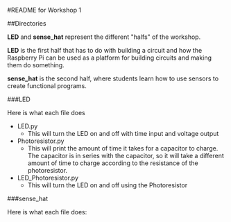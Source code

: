 #README for Workshop 1 


##Directories

__LED__ and __sense_hat__ represent the different "halfs" of the workshop. 

__LED__ is the first half that has to do with building a circuit and
how the Raspberry Pi can be used as a platform for building 
circuits and making them do something. 

__sense_hat__ is the second half, where students learn how to use sensors to
create functional programs. 


###LED

Here is what each file does 
+ LED.py
  + This will turn the LED on and off with time input and voltage output
+ Photoresistor.py
  + This will print the amount of time it takes for a capacitor to charge.
 The capacitor is in series with the capacitor, so it will take a different
 amount of time to charge according to the resistance of the photoresistor. 
+ LED_Photoresistor.py
  + This will turn the LED on and off using the Photoresistor 


###sense_hat

Here is what each file does:
